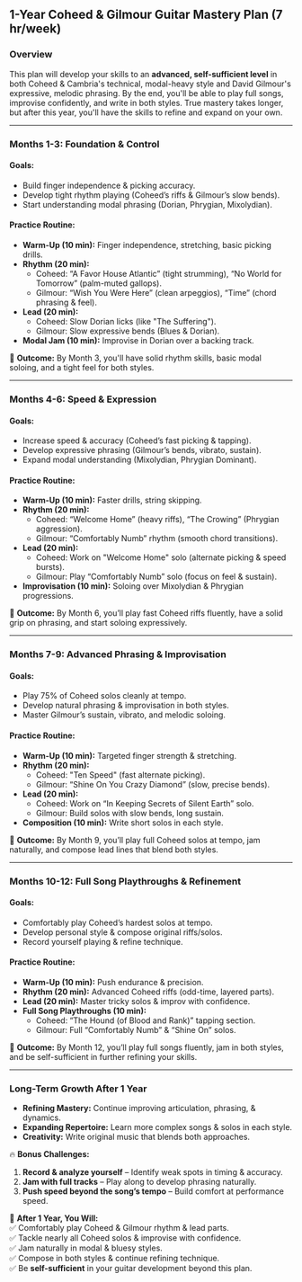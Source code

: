 ## **1-Year Coheed & Gilmour Guitar Mastery Plan (7 hr/week)**  

### **Overview**  
This plan will develop your skills to an **advanced, self-sufficient level** in both Coheed & Cambria's technical, modal-heavy style and David Gilmour's expressive, melodic phrasing. By the end, you'll be able to play full songs, improvise confidently, and write in both styles. True mastery takes longer, but after this year, you'll have the skills to refine and expand on your own.

---
### **Months 1-3: Foundation & Control**

#### **Goals:**  
- Build finger independence & picking accuracy.
- Develop tight rhythm playing (Coheed’s riffs & Gilmour’s slow bends).
- Start understanding modal phrasing (Dorian, Phrygian, Mixolydian).

#### **Practice Routine:**  
- **Warm-Up (10 min):** Finger independence, stretching, basic picking drills.  
- **Rhythm (20 min):**
  - Coheed: “A Favor House Atlantic” (tight strumming), “No World for Tomorrow” (palm-muted gallops).
  - Gilmour: “Wish You Were Here” (clean arpeggios), “Time” (chord phrasing & feel).
- **Lead (20 min):**
  - Coheed: Slow Dorian licks (like "The Suffering").
  - Gilmour: Slow expressive bends (Blues & Dorian).
- **Modal Jam (10 min):** Improvise in Dorian over a backing track.

📌 **Outcome:** By Month 3, you'll have solid rhythm skills, basic modal soloing, and a tight feel for both styles.

---

### **Months 4-6: Speed & Expression**

#### **Goals:**  
- Increase speed & accuracy (Coheed’s fast picking & tapping).
- Develop expressive phrasing (Gilmour’s bends, vibrato, sustain).
- Expand modal understanding (Mixolydian, Phrygian Dominant).

#### **Practice Routine:**  
- **Warm-Up (10 min):** Faster drills, string skipping.
- **Rhythm (20 min):**
  - Coheed: “Welcome Home” (heavy riffs), “The Crowing” (Phrygian aggression).
  - Gilmour: “Comfortably Numb” rhythm (smooth chord transitions).
- **Lead (20 min):**
  - Coheed: Work on "Welcome Home" solo (alternate picking & speed bursts).
  - Gilmour: Play “Comfortably Numb” solo (focus on feel & sustain).
- **Improvisation (10 min):** Soloing over Mixolydian & Phrygian progressions.

📌 **Outcome:** By Month 6, you’ll play fast Coheed riffs fluently, have a solid grip on phrasing, and start soloing expressively.

---
### **Months 7-9: Advanced Phrasing & Improvisation**

#### **Goals:**  
- Play 75% of Coheed solos cleanly at tempo.
- Develop natural phrasing & improvisation in both styles.
- Master Gilmour’s sustain, vibrato, and melodic soloing.

#### **Practice Routine:**  
- **Warm-Up (10 min):** Targeted finger strength & stretching.
- **Rhythm (20 min):**
  - Coheed: "Ten Speed" (fast alternate picking).
  - Gilmour: “Shine On You Crazy Diamond” (slow, precise bends).
- **Lead (20 min):**
  - Coheed: Work on “In Keeping Secrets of Silent Earth” solo.
  - Gilmour: Build solos with slow bends, long sustain.
- **Composition (10 min):** Write short solos in each style.

📌 **Outcome:** By Month 9, you’ll play full Coheed solos at tempo, jam naturally, and compose lead lines that blend both styles.

---
### **Months 10-12: Full Song Playthroughs & Refinement**

#### **Goals:**  
- Comfortably play Coheed’s hardest solos at tempo.
- Develop personal style & compose original riffs/solos.
- Record yourself playing & refine technique.

#### **Practice Routine:**  
- **Warm-Up (10 min):** Push endurance & precision.
- **Rhythm (20 min):** Advanced Coheed riffs (odd-time, layered parts).
- **Lead (20 min):** Master tricky solos & improv with confidence.
- **Full Song Playthroughs (10 min):**
  - Coheed: “The Hound (of Blood and Rank)” tapping section.
  - Gilmour: Full “Comfortably Numb” & “Shine On” solos.

📌 **Outcome:** By Month 12, you’ll play full songs fluently, jam in both styles, and be self-sufficient in further refining your skills.

---
### **Long-Term Growth After 1 Year**  
- **Refining Mastery:** Continue improving articulation, phrasing, & dynamics.
- **Expanding Repertoire:** Learn more complex songs & solos in each style.
- **Creativity:** Write original music that blends both approaches.

🔥 **Bonus Challenges:**  
1. **Record & analyze yourself** – Identify weak spots in timing & accuracy.
2. **Jam with full tracks** – Play along to develop phrasing naturally.
3. **Push speed beyond the song’s tempo** – Build comfort at performance speed.

🎯 **After 1 Year, You Will:**  
✅ Comfortably play Coheed & Gilmour rhythm & lead parts.  
✅ Tackle nearly all Coheed solos & improvise with confidence.  
✅ Jam naturally in modal & bluesy styles.  
✅ Compose in both styles & continue refining technique.  
✅ Be **self-sufficient** in your guitar development beyond this plan.

